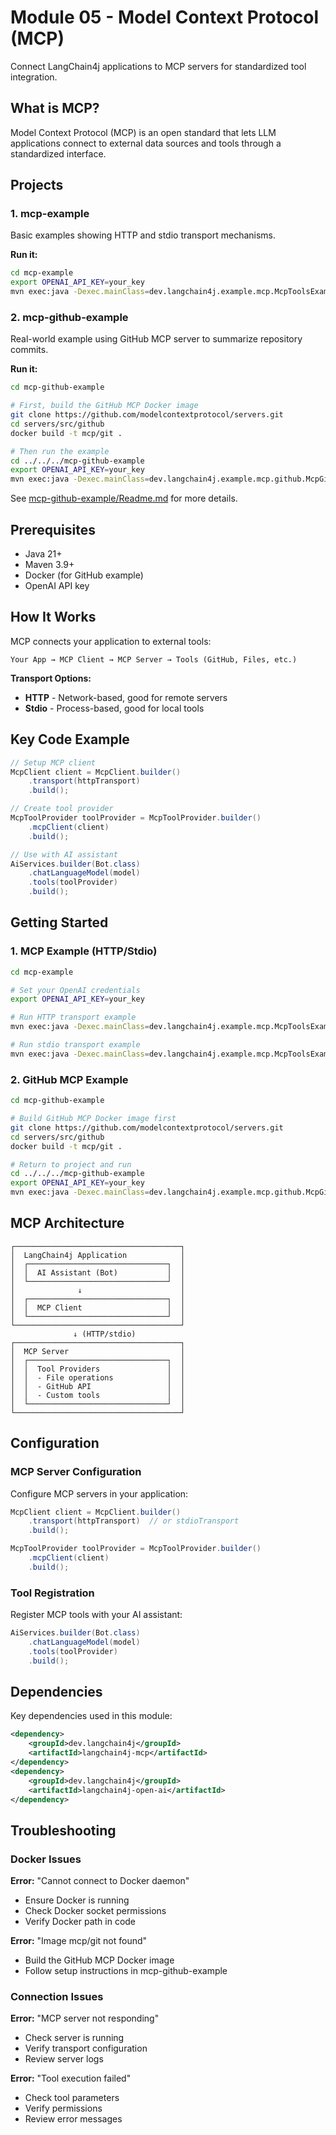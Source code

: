 # Module 05 - Model Context Protocol (MCP)

Connect LangChain4j applications to MCP servers for standardized tool integration.

## What is MCP?

Model Context Protocol (MCP) is an open standard that lets LLM applications connect to external data sources and tools through a standardized interface.

## Projects

### 1. mcp-example
Basic examples showing HTTP and stdio transport mechanisms.

**Run it:**
```bash
cd mcp-example
export OPENAI_API_KEY=your_key
mvn exec:java -Dexec.mainClass=dev.langchain4j.example.mcp.McpToolsExampleOverHttp
```

### 2. mcp-github-example
Real-world example using GitHub MCP server to summarize repository commits.

**Run it:**
```bash
cd mcp-github-example

# First, build the GitHub MCP Docker image
git clone https://github.com/modelcontextprotocol/servers.git
cd servers/src/github
docker build -t mcp/git .

# Then run the example
cd ../../../mcp-github-example
export OPENAI_API_KEY=your_key
mvn exec:java -Dexec.mainClass=dev.langchain4j.example.mcp.github.McpGithubToolsExample
```

See [mcp-github-example/Readme.md](mcp-github-example/Readme.md) for more details.

## Prerequisites

- Java 21+
- Maven 3.9+
- Docker (for GitHub example)
- OpenAI API key

## How It Works

MCP connects your application to external tools:

```
Your App → MCP Client → MCP Server → Tools (GitHub, Files, etc.)
```

**Transport Options:**
- **HTTP** - Network-based, good for remote servers
- **Stdio** - Process-based, good for local tools

## Key Code Example

```java
// Setup MCP client
McpClient client = McpClient.builder()
    .transport(httpTransport)
    .build();

// Create tool provider
McpToolProvider toolProvider = McpToolProvider.builder()
    .mcpClient(client)
    .build();

// Use with AI assistant
AiServices.builder(Bot.class)
    .chatLanguageModel(model)
    .tools(toolProvider)
    .build();
```

## Getting Started

### 1. MCP Example (HTTP/Stdio)

```bash
cd mcp-example

# Set your OpenAI credentials
export OPENAI_API_KEY=your_key

# Run HTTP transport example
mvn exec:java -Dexec.mainClass=dev.langchain4j.example.mcp.McpToolsExampleOverHttp

# Run stdio transport example
mvn exec:java -Dexec.mainClass=dev.langchain4j.example.mcp.McpToolsExampleOverStdio
```

### 2. GitHub MCP Example

```bash
cd mcp-github-example

# Build GitHub MCP Docker image first
git clone https://github.com/modelcontextprotocol/servers.git
cd servers/src/github
docker build -t mcp/git .

# Return to project and run
cd ../../../mcp-github-example
export OPENAI_API_KEY=your_key
mvn exec:java -Dexec.mainClass=dev.langchain4j.example.mcp.github.McpGithubToolsExample
```

## MCP Architecture

```
┌─────────────────────────────────────┐
│  LangChain4j Application            │
│  ┌───────────────────────────────┐  │
│  │  AI Assistant (Bot)           │  │
│  └───────────────────────────────┘  │
│              ↓                      │
│  ┌───────────────────────────────┐  │
│  │  MCP Client                   │  │
│  └───────────────────────────────┘  │
└─────────────────────────────────────┘
              ↓ (HTTP/stdio)
┌─────────────────────────────────────┐
│  MCP Server                         │
│  ┌───────────────────────────────┐  │
│  │  Tool Providers               │  │
│  │  - File operations            │  │
│  │  - GitHub API                 │  │
│  │  - Custom tools               │  │
│  └───────────────────────────────┘  │
└─────────────────────────────────────┘
```

## Configuration

### MCP Server Configuration

Configure MCP servers in your application:

```java
McpClient client = McpClient.builder()
    .transport(httpTransport)  // or stdioTransport
    .build();

McpToolProvider toolProvider = McpToolProvider.builder()
    .mcpClient(client)
    .build();
```

### Tool Registration

Register MCP tools with your AI assistant:

```java
AiServices.builder(Bot.class)
    .chatLanguageModel(model)
    .tools(toolProvider)
    .build();
```

## Dependencies

Key dependencies used in this module:

```xml
<dependency>
    <groupId>dev.langchain4j</groupId>
    <artifactId>langchain4j-mcp</artifactId>
</dependency>
<dependency>
    <groupId>dev.langchain4j</groupId>
    <artifactId>langchain4j-open-ai</artifactId>
</dependency>
```

## Troubleshooting

### Docker Issues

**Error:** "Cannot connect to Docker daemon"
- Ensure Docker is running
- Check Docker socket permissions
- Verify Docker path in code

**Error:** "Image mcp/git not found"
- Build the GitHub MCP Docker image
- Follow setup instructions in mcp-github-example

### Connection Issues

**Error:** "MCP server not responding"
- Check server is running
- Verify transport configuration
- Review server logs

**Error:** "Tool execution failed"
- Check tool parameters
- Verify permissions
- Review error messages
